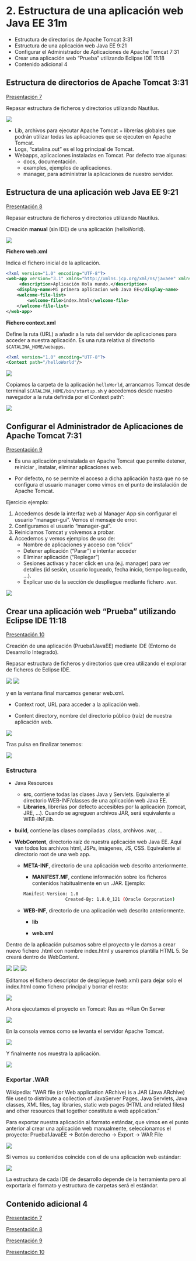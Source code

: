 # 2. Estructura de una aplicación web Java EE 31m

   * Estructura de directorios de Apache Tomcat 3:31 
   * Estructura de una aplicación web Java EE 9:21 
   * Configurar el Administrador de Aplicaciones de Apache Tomcat 7:31 
   * Crear una aplicación web “Prueba” utilizando Eclipse IDE 11:18 
   * Contenido adicional 4
   
   
## Estructura de directorios de Apache Tomcat 3:31 

[Presentación 7](pdfs/7.pdf)

Repasar estructura de ficheros y directorios utilizando Nautilus.

<img src="images/directorios.png">

* Lib, archivos para ejecutar Apache Tomcat + librerías globales que podrán utilizar todas las aplicaciones que se ejecuten en Apache Tomcat.
* Logs, “catalina.out” es el log principal de Tomcat.
* Webapps, aplicaciones instaladas en Tomcat. Por defecto trae algunas:
   * docs, documentación.
   * examples, ejemplos de aplicaciones.
   * manager, para administrar la aplicaciones de nuestro servidor.

## Estructura de una aplicación web Java EE 9:21 

[Presentación 8](pdfs/8.pdf)

Repasar estructura de ficheros y directorios utilizando Nautilus.

Creación **manual** (sin IDE) de una aplicación (helloWorld).

<img src="images/directorios2.png">

**Fichero web.xml**

Indica el fichero inicial de la aplicación.

```xml
<?xml version="1.0" encoding="UTF-8"?>
<web-app version="3.1" xmlns="http://xmlns.jcp.org/xml/ns/javaee" xmlns:xsi="http://www.w3.org/2001/XMLSchema-instance" xsi:schemaLocation="http://xmlns.jcp.org/xml/ns/javaee http://xmlns.jcp.org/xml/ns/javaee/web-app_3_1.xsd">
	 <description>Aplicación Hola mundo.</description>
    <display-name>Mi primera aplicacion web Java EE</display-name>    
    <welcome-file-list>
        <welcome-file>index.html</welcome-file>
    </welcome-file-list>
</web-app>
```

**Fichero context.xml**

Define la ruta (URL) a añadir a la ruta del servidor de aplicaciones para acceder a nuestra aplicación. Es una ruta relativa al directorio `$CATALINA_HOME/webapps`.

```xml
<?xml version="1.0" encoding="UTF-8"?>
<Context path="/helloWorld"/>
```

<img src="images/localhost1.png">

Copiamos la carpeta de la aplicación `helloWorld`, arrancamos Tomcat desde terminal `$CATALINA_HOME/bin/startup.sh` y accedemos desde nuestro navegador a la ruta definida por el Context path”:

<img src="images/localhost2.png">

## Configurar el Administrador de Aplicaciones de Apache Tomcat 7:31 

[Presentación 9](pdfs/9.pdf)

* Es una aplicación preinstalada en Apache Tomcat que permite detener, reiniciar , instalar, eliminar aplicaciones web.

* Por defecto, no se permite el acceso a dicha aplicación hasta que no se configura el usuario manager como vimos en el punto de instalación de Apache Tomcat.

Ejercicio ejemplo:

1. Accedemos desde la interfaz web al Manager App sin configurar el usuario “manager-gui”. Vemos el mensaje de error.
2. Configuramos el usuario “manager-gui”.
3. Reiniciamos Tomcat y volvemos a probar.
4. Accedemos y vemos ejemplos de uso de:
   * Nombre de aplicaciones y acceso con “click”
   * Detener aplicación (“Parar”) e intentar acceder
   * Eliminar aplicación (“Replegar”)
   * Sesiones activas y hacer click en una (e.j. manager) para ver detalles (id sesión, usuario logueado, fecha inicio, tiempo logueado, …).
   * Explicar uso de la sección de despliegue mediante fichero .war.

<img src="images/tomcat.png">

## Crear una aplicación web “Prueba” utilizando Eclipse IDE 11:18 

[Presentación 10](pdfs/10.pdf)

Creación de una aplicación (Prueba1JavaEE) mediante IDE (Entorno de Desarrollo Integrado).

Repasar estructura de ficheros y directorios que crea utilizando el explorar de ficheros de Eclipse IDE.

<img src="images/p1-1.png">

<img src="images/p1-2.png">

y en la ventana final marcamos generar web.xml.

* Context root, URL para acceder a la aplicación web.

* Content directory, nombre del directorio público (raíz) de nuestra aplicación web.

<img src="images/p1-3.png">

Tras pulsa en finalizar tenemos:

<img src="images/p1-4.png">

### Estructura

* Java Resources

   * **src**, contiene todas las clases Java y Servlets. Equivalente al directorio WEB-INF/classes de una aplicación web Java EE.
   * **Libraries**, librerías por defecto accesibles por la aplicación (tomcat, JRE, ...). Cuando se agreguen archivos JAR, será equivalente a WEB-INF/lib.

* **build**, contiene las clases compiladas .class, archivos .war, ...

* **WebContent**, directorio raíz de nuestra aplicación web Java EE. Aquí van todos los archivos html, JSPs, imágenes, JS, CSS. Equivalente al directorio root de una web app.

   * **META-INF**, directorio de una aplicación web descrito anteriormente.
   
      * **MANIFEST.MF**, contiene información sobre los ficheros contenidos habitualmente en un .JAR. Ejemplo:
      
      ```sh
      Manifest-Version: 1.0
      		          Created-By: 1.8.0_121 (Oracle Corporation)
      ```
		
   * **WEB-INF**, directorio de una aplicación web descrito anteriormente.

      * **lib**

      * **web.xml**
      
Dentro de la aplicación pulsamos sobre el proyecto y le damos a crear nuevo fichero .html con nombre index.html y usaremos plantilla HTML 5. Se creará dentro de WebContent.

<img src="images/p1-5.png">

<img src="images/p1-6.png">

<img src="images/p1-7.png">

Editamos el fichero descriptor de despliegue (web.xml) para dejar solo el index.html como fichero principal y borrar el resto:

<img src="images/p1-8.png">

Ahora ejecutamos el proyecto en Tomcat: Rus as →Run On Server

<img src="images/p1-9.png">

En la consola vemos como se levanta el servidor Apache Tomcat.

<img src="images/p1-10.png">

Y finalmente nos muestra la aplicación.

<img src="images/p1-11.png">

### Exportar .WAR

Wikipedia: “WAR file (or Web application ARchive) is a JAR (Java ARchive) file used to distribute a collection of JavaServer Pages, Java Servlets, Java classes, XML files, tag libraries, static web pages (HTML and related files) and other resources that together constitute a web application.”

Para exportar nuestra aplicación al formato estándar, que vimos en el punto anterior al crear una aplicación web manualmente, seleccionamos el proyecto: Prueba1JavaEE → Botón derecho → Export → WAR File

<img src="images/p1-12.png">

Si vemos su contenidos coincide con el de una aplicación web estándar:

<img src="images/p1-13.png">

La estructura de cada IDE de desarrollo depende de la herramienta pero al exportarla el formato y estructura de carpetas será el estándar.

## Contenido adicional 4   

[Presentación 7](pdfs/7.pdf)

[Presentación 8](pdfs/8.pdf)

[Presentación 9](pdfs/9.pdf)

[Presentación 10](pdfs/10.pdf)
